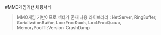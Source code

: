 #MMO게임기반 채팅서버

> MMO게임 기반이므로 섹터가 존재
> 사용 라이브러리 : NetServer, RingBuffer, SerializationBuffer, LockFreeStack, LockFreeQueue, MemoryPoolTlsVersion, CrashDump
